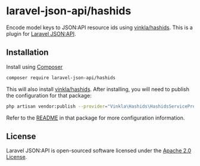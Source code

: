 # laravel-json-api/hashids

Encode model keys to JSON:API resource ids using [vinkla/hashids](https://github.com/vinkla/laravel-hashids). This is a
plugin for [Laravel JSON:API](https://laraveljsonapi.io).

## Installation

Install using [Composer](https://getcomposer.org)

```bash
composer require laravel-json-api/hashids
```

This will also install [vinkla/hashids](https://github.com/vinkla/laravel-hashids). After installing, you will need to
publish the configuration for that package:

```bash
php artisan vendor:publish --provider="Vinkla\Hashids\HashidsServiceProvider"
```

Refer to the [README](https://github.com/vinkla/laravel-hashids/blob/master/README.md) in that package for more
configuration information.

## License

Laravel JSON:API is open-sourced software licensed under the [Apache 2.0 License](./LICENSE).
